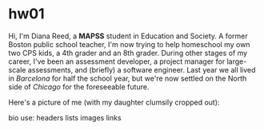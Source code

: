 # hw01

Hi, I'm Diana Reed, a **MAPSS** student in Education and Society. A former Boston public school teacher, I'm now trying to help homeschool my own two CPS kids, a 4th grader and an 8th grader. During other stages of my career, I've been an assessment developer, a project manager for large-scale assessments, and (briefly) a software engineer. Last year we all lived in *Barcelona* for half the school year, but we're now settled on the North side of *Chicago* for the foreseeable future. 

Here's a picture of me (with my daughter clumsily cropped out):

bio
use:
headers
lists
images
links